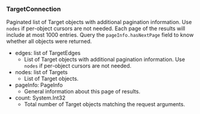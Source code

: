 ### TargetConnection
Paginated list of Target objects with additional pagination information. Use `nodes` if per-object cursors are not needed. Each page of the results will include at most 1000 entries. Query the `pageInfo.hasNextPage` field to know whether all objects were returned.

- edges: list of TargetEdges
  - List of Target objects with additional pagination information. Use `nodes` if per-object cursors are not needed.
- nodes: list of Targets
  - List of Target objects.
- pageInfo: PageInfo
  - General information about this page of results.
- count: System.Int32
  - Total number of Target objects matching the request arguments.
